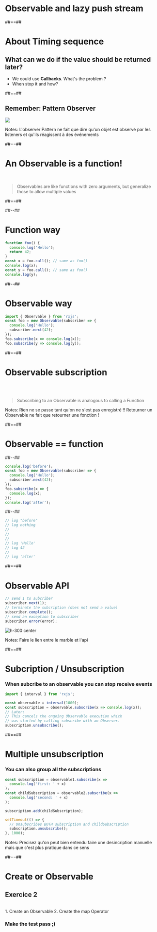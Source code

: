<!-- .slide: class="transition-white sfeir-bg-red" -->

# Observable and lazy push stream

##==##

# About Timing sequence

## What can we do if the value should be returned later?

- We could use **Callbacks**. What's the problem ?
- When stop it and how?

##==##

## Remember: Pattern Observer

<div class="full-center">
 <img src="./assets/images/Pattern-Observer.png">
</div>

Notes:
L'observer Pattern ne fait que dire qu'un objet est observé par les listeners et qu'ils réagissent à des événements

##==##

# An Observable is a function!

<br>

> Observables are like functions with zero arguments, but generalize those to allow multiple values

##==##

<!-- .slide: class="two-column-layout" -->

##--##

<!-- .slide: class="with-code consolas" -->

# Function way

```javascript
function foo() {
  console.log('Hello');
  return 42;
}
const x = foo.call(); // same as foo()
console.log(x);
const y = foo.call(); // same as foo()
console.log(y);
```

<!-- .element: class="big-code"-->

##--##

<!-- .slide: class="with-code consolas" -->

# Observable way

```javascript
import { Observable } from 'rxjs';
const foo = new Observable(subscriber => {
  console.log('Hello');
  subscriber.next(42);
});
foo.subscribe(x => console.log(x));
foo.subscribe(y => console.log(y));
```

<!-- .element: class="big-code"-->

##==##

# Observable subscription

<br><br>

> Subscribing to an Observable is analogous to calling a Function

Notes:
Rien ne se passe tant qu'on ne s'est pas enregistré !!
Retourner un Observable ne fait que retourner une fonction !

##==##

# Observable == function

<!-- .slide:  class="two-column-layout" -->

##--##

<!-- .slide: class="with-code consolas" -->

```javascript
console.log('before');
const foo = new Observable(subscriber => {
  console.log('Hello');
  subscriber.next(42);
});
foo.subscribe(x => {
  console.log(x);
});
console.log('after');
```

<!-- .element: class="big-code" -->

##--##

<!-- .slide: class="with-code consolas" -->

```javascript
// log "before"
// log nothing
//
//
//
// log 'Hello'
// log 42
//
// log 'after'
```

<!-- .element: class="big-code" -->

##==##

<!-- .slide: class="with-code consolas" -->

# Observable API

```javascript
// send 1 to subcriber
subscriber.next(1);
// terminate the subcription (does not send a value)
subscriber.complete();
// send an exception to subscriber
subscriber.error(error);
```

<!-- .element: class="big-code block" -->

![h-300 center](./assets/images/Stream-explanation.png)

Notes:
Faire le lien entre le marble et l'api

##==##

<!-- .slide: class="with-code consolas" -->

# Subcription / Unsubscription

### When subcribe to an observable you can stop receive events

```javascript
import { interval } from 'rxjs';

const observable = interval(1000);
const subscription = observable.subscribe(x => console.log(x));
// Later:
// This cancels the ongoing Observable execution which
// was started by calling subscribe with an Observer.
subscription.unsubscribe();
```

<!-- .element: class="big-code" -->

##==##

<!-- .slide: class="with-code consolas" -->

# Multiple unsubscription

### You can also group all the subscriptions

```javascript
const subscription = observable1.subscribe(x =>
  console.log('first: ' + x)
);
const childSubscription = observable2.subscribe(x =>
  console.log('second: ' + x)
);

subscription.add(childSubscription);

setTimeout(() => {
  // Unsubscribes BOTH subscription and childSubscription
  subscription.unsubscribe();
}, 1000);
```

<!-- .element: class="big-code" -->

Notes:
Précisez qu'on peut bien entendu faire une desincription manuelle mais que c'est plus pratique dans ce sens

##==##

<!-- .slide: class="exercice sfeir-bg-pink" -->

# Create or Observable

## Exercice 2

<br>
1. Create an Observable
2. Create the map Operator
<br>

### Make the test pass ;)
